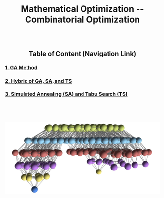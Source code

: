 <div align="center"><h1> Mathematical Optimization -- Combinatorial Optimization</h1></div>

<br/><br/>
<div align="center"><h2>Table of Content (Navigation Link) </h2></div>

<h3> <a href="https://github.com/wanwanliang/Mathematical-Optimization/blob/master/code/Genetic%20Algorithm%20(GA)"> 1. GA Method </a>  </h3>
<h3> <a href="https://github.com/wanwanliang/Mathematical-Optimization/blob/master/code/Hybrid%20of%20GA%2BSA%2BTS"> 2. Hybrid of GA, SA, and TS </a>  </h3>
<h3> <a href="https://github.com/wanwanliang/Mathematical-Optimization/blob/master/code//Simulated%20Annealing%20(SA)%20%2B%20Tabu%20Search%20(TS)"> 3. Simulated Annealing (SA) and Tabu Search (TS) </a>  </h3>
<br/><br/><br/>


![Combination](https://github.com/wanwanliang/Mathematical-Optimization/blob/master/files/combination.jpg)
